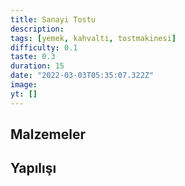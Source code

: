 ```yaml
---
title: Sanayi Tostu
description:
tags: [yemek, kahvalti, tostmakinesi]
difficulty: 0.1
taste: 0.3
duration: 15
date: "2022-03-03T05:35:07.322Z"
image:
yt: []
---
```


## Malzemeler

## Yapılışı
